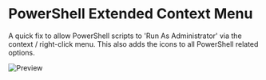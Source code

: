 # PowerShell Extended Context Menu
A quick fix to allow PowerShell scripts to 'Run As Administrator' via the context / right-click menu.
This also adds the icons to all PowerShell related options.

![Preview](https://wiki.danit.nl/images/6/62/RunPowerShellScriptAsAdministrator.png)
